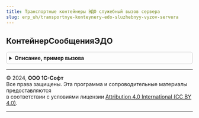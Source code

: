 ```yaml
---
title: Транспортные контейнеры ЭДО служебный вызов сервера
slug: erp_uh/transportnye-konteynery-edo-sluzhebnyy-vyzov-servera
---
```



## КонтейнерСообщенияЭДО
<details style="margin: 1em 0; padding: 0.5em; border: 1px solid #ccc; border-radius: 6px;">

<summary style="font-weight: bold; cursor: pointer;">Описание, пример вызова</summary>

```bsl

Функция КонтейнерСообщенияЭДО(СообщениеЭДО) Экспорт
```

Пример вызова
```bsl
Результат = ТранспортныеКонтейнерыЭДОСлужебныйВызовСервера.КонтейнерСообщенияЭДО(СообщениеЭДО) 
```
</details>

---

© 2024, **ООО 1С-Софт**  
Все права защищены. Эта программа и сопроводительные материалы предоставляются  
в соответствии с условиями лицензии [Attribution 4.0 International (CC BY 4.0)](https://creativecommons.org/licenses/by/4.0/legalcode).

---
